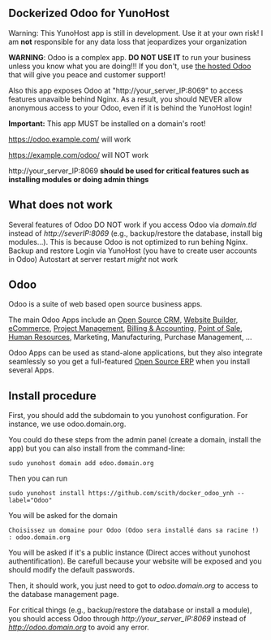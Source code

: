 Dockerized Odoo for YunoHost
----------------------------
Warning: This YunoHost app is still in development. Use it at your own risk! I am **not** responsible for any data loss that jeopardizes your organization


**WARNING**: Odoo is a complex app. **DO NOT USE IT** to run your business unless you know what you are doing!!! If you don't, use <a href="https://www.odoo.com/fr_FR/pricing-online#num_users=1&custom_apps=0">the hosted Odoo</a> that will give you peace and customer support!

Also this app exposes Odoo at "http://your_server_IP:8069" to access features unavaible behind Nginx. As a result, you should NEVER allow anonymous access to your Odoo, even if it is behind the YunoHost login!


**Important:** This app MUST be installed on a domain's root!

https://odoo.example.com/ will work

https://example.com/odoo/ will NOT work

http://your_server_IP:8069 **should be used for critical features such as installing modules or doing admin things**


What does not work
------------------
Several features of Odoo DO NOT work if you access Odoo via _domain.tld_ instead of _http://severIP:8069_ (e.g., backup/restore the database, install big modules...). This is because Odoo is not optimized to run behing Nginx.
Backup and restore
Login via YunoHost (you have to create user accounts in Odoo)
Autostart at server restart *might* not work

Odoo
----

Odoo is a suite of web based open source business apps.

The main Odoo Apps include an <a href="https://www.odoo.com/page/crm">Open Source CRM</a>, <a href="https://www.odoo.com/page/website-builder">Website Builder</a>, <a href="https://www.odoo.com/page/e-commerce">eCommerce</a>, <a href="https://www.odoo.com/page/project-management">Project Management</a>, <a href="https://www.odoo.com/page/accounting">Billing &amp; Accounting</a>, <a href="https://www.odoo.com/page/point-of-sale">Point of Sale</a>, <a href="https://www.odoo.com/page/employees">Human Resources</a>, Marketing, Manufacturing, Purchase Management, ...  

Odoo Apps can be used as stand-alone applications, but they also integrate seamlessly so you get
a full-featured <a href="https://www.odoo.com">Open Source ERP</a> when you install several Apps.

Install procedure
----
First, you should add the subdomain to you yunohost configuration. For instance, we use odoo.domain.org.

You could do these steps from the admin panel (create a domain, install the app) but you can also install from the command-line:


```sudo yunohost domain add odoo.domain.org```

Then you can run

```sudo yunohost install https://github.com/scith/docker_odoo_ynh --label="Odoo"```

You will be asked for the domain

```Choisissez un domaine pour Odoo (Odoo sera installé dans sa racine !) : odoo.domain.org```

You will be asked if it's a public instance (Direct acces without yunohost authentification). Be carefull because your website will be exposed and you should modify the default passwords.

Then, it should work, you just need to got to _odoo.domain.org_ to access to the database management page.

For critical things (e.g., backup/restore the database or install a module), you should access Odoo through _http://your_server_IP:8069_ instead of _http://odoo.domain.org_ to avoid any error.
